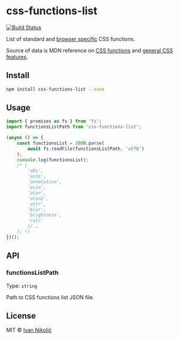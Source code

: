 # css-functions-list

[![Build Status][ci-img]][ci]

List of standard and
[browser specific](<(https://developer.mozilla.org/en-US/docs/Glossary/Vendor_Prefix)>)
CSS functions.

Source of data is MDN reference on
[CSS functions](https://developer.mozilla.org/en-US/docs/Web/CSS/CSS_Functions)
and
[general CSS features](https://developer.mozilla.org/en-US/docs/Web/CSS/Reference).

## Install

```sh
npm install css-functions-list --save
```

## Usage

```js
import { promises as fs } from 'fs';
import functionsListPath from 'css-functions-list';

(async () => {
	const functionsList = JSON.parse(
		await fs.readFile(functionsListPath, 'utf8')
	);
	console.log(functionsList);
	/* [
		'abs',
		'acos',
		'annotation',
		'asin',
		'atan',
		'atan2',
		'attr',
		'blur',
		'brightness',
		'calc'
		// …
	]; */
})();
```

## API

### functionsListPath

Type: `string`

Path to CSS functions list JSON file.

## License

MIT © [Ivan Nikolić](http://ivannikolic.com)

<!-- prettier-ignore-start -->

[ci]: https://github.com/niksy/css-functions-list/actions?query=workflow%3ACI
[ci-img]: https://github.com/niksy/css-functions-list/workflows/CI/badge.svg?branch=master

<!-- prettier-ignore-end -->
